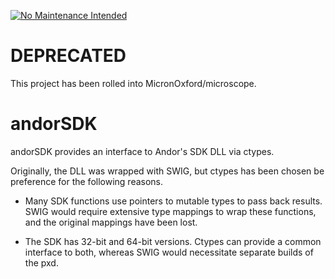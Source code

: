 [![No Maintenance Intended](http://unmaintained.tech/badge.svg)](http://unmaintained.tech/)

# DEPRECATED

This project has been rolled into MicronOxford/microscope.

# andorSDK

andorSDK provides an interface to Andor's SDK DLL via ctypes.

Originally, the DLL was wrapped with SWIG, but ctypes has been chosen
be preference for the following reasons.

* Many SDK functions use pointers to mutable types to pass back results. 
SWIG would require extensive type mappings to wrap these functions, and
the original mappings have been lost.

* The SDK has 32-bit and 64-bit versions.  Ctypes can provide a common
interface to both, whereas SWIG would necessitate separate builds of the 
pxd.
